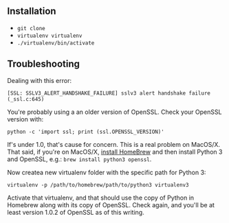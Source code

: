 

## Installation

- `git clone`
- `virtualenv virtualenv`
- `./virtualenv/bin/activate`



## Troubleshooting

Dealing with this error:

`[SSL: SSLV3_ALERT_HANDSHAKE_FAILURE] sslv3 alert handshake failure (_ssl.c:645)`

You're probably using a an older version of OpenSSL.  Check your OpenSSL version with:

`python -c 'import ssl; print (ssl.OPENSSL_VERSION)'`

If's under 1.0, that's cause for concern.  This is a real problem on MacOS/X.
That said, if you're on MacOS/X, <a href="https://brew.sh/">install HomeBrew</a>
and then install Python 3 and OpenSSL, e.g.: `brew install python3 openssl`.

Now createa new virtualenv folder with the specific path for Python 3:

`virtualenv -p /path/to/homebrew/path/to/python3 virtualenv3`

Activate that virtualenv, and that should use the copy of Python in Homebrew
along with its copy of OpenSSL.  Check again, and you'll be at least version 1.0.2
of OpenSSL as of this writing.

